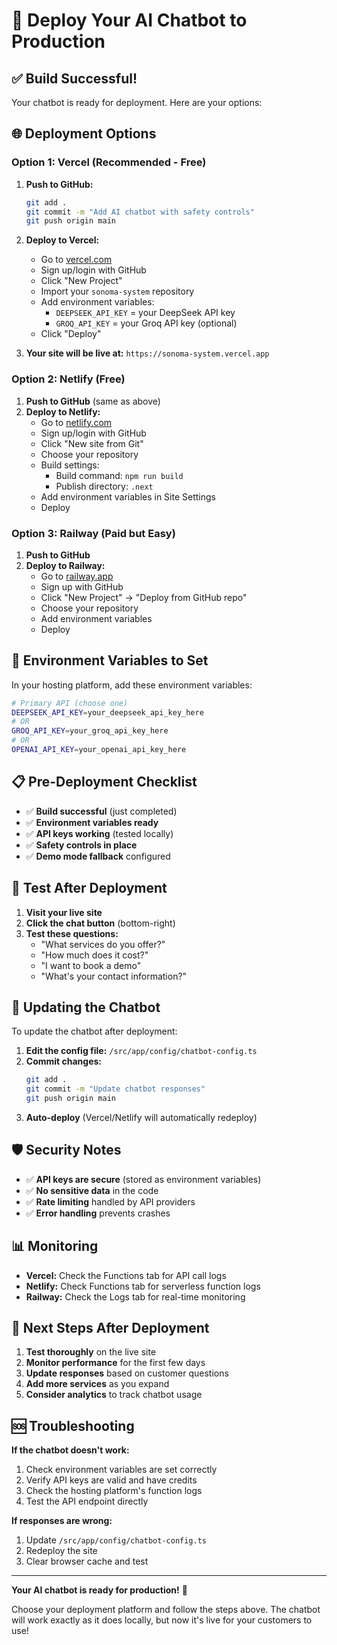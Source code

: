# 🚀 Deploy Your AI Chatbot to Production

## ✅ Build Successful!
Your chatbot is ready for deployment. Here are your options:

## 🌐 **Deployment Options**

### **Option 1: Vercel (Recommended - Free)**
1. **Push to GitHub:**
   ```bash
   git add .
   git commit -m "Add AI chatbot with safety controls"
   git push origin main
   ```

2. **Deploy to Vercel:**
   - Go to [vercel.com](https://vercel.com)
   - Sign up/login with GitHub
   - Click "New Project"
   - Import your `sonoma-system` repository
   - Add environment variables:
     - `DEEPSEEK_API_KEY` = your DeepSeek API key
     - `GROQ_API_KEY` = your Groq API key (optional)
   - Click "Deploy"

3. **Your site will be live at:** `https://sonoma-system.vercel.app`

### **Option 2: Netlify (Free)**
1. **Push to GitHub** (same as above)
2. **Deploy to Netlify:**
   - Go to [netlify.com](https://netlify.com)
   - Sign up/login with GitHub
   - Click "New site from Git"
   - Choose your repository
   - Build settings:
     - Build command: `npm run build`
     - Publish directory: `.next`
   - Add environment variables in Site Settings
   - Deploy

### **Option 3: Railway (Paid but Easy)**
1. **Push to GitHub**
2. **Deploy to Railway:**
   - Go to [railway.app](https://railway.app)
   - Sign up with GitHub
   - Click "New Project" → "Deploy from GitHub repo"
   - Choose your repository
   - Add environment variables
   - Deploy

## 🔧 **Environment Variables to Set**

In your hosting platform, add these environment variables:

```bash
# Primary API (choose one)
DEEPSEEK_API_KEY=your_deepseek_api_key_here
# OR
GROQ_API_KEY=your_groq_api_key_here
# OR  
OPENAI_API_KEY=your_openai_api_key_here
```

## 📋 **Pre-Deployment Checklist**

- ✅ **Build successful** (just completed)
- ✅ **Environment variables ready**
- ✅ **API keys working** (tested locally)
- ✅ **Safety controls in place**
- ✅ **Demo mode fallback** configured

## 🧪 **Test After Deployment**

1. **Visit your live site**
2. **Click the chat button** (bottom-right)
3. **Test these questions:**
   - "What services do you offer?"
   - "How much does it cost?"
   - "I want to book a demo"
   - "What's your contact information?"

## 🔄 **Updating the Chatbot**

To update the chatbot after deployment:

1. **Edit the config file:** `/src/app/config/chatbot-config.ts`
2. **Commit changes:**
   ```bash
   git add .
   git commit -m "Update chatbot responses"
   git push origin main
   ```
3. **Auto-deploy** (Vercel/Netlify will automatically redeploy)

## 🛡️ **Security Notes**

- ✅ **API keys are secure** (stored as environment variables)
- ✅ **No sensitive data** in the code
- ✅ **Rate limiting** handled by API providers
- ✅ **Error handling** prevents crashes

## 📊 **Monitoring**

- **Vercel:** Check the Functions tab for API call logs
- **Netlify:** Check Functions tab for serverless function logs
- **Railway:** Check the Logs tab for real-time monitoring

## 🎯 **Next Steps After Deployment**

1. **Test thoroughly** on the live site
2. **Monitor performance** for the first few days
3. **Update responses** based on customer questions
4. **Add more services** as you expand
5. **Consider analytics** to track chatbot usage

## 🆘 **Troubleshooting**

**If the chatbot doesn't work:**
1. Check environment variables are set correctly
2. Verify API keys are valid and have credits
3. Check the hosting platform's function logs
4. Test the API endpoint directly

**If responses are wrong:**
1. Update `/src/app/config/chatbot-config.ts`
2. Redeploy the site
3. Clear browser cache and test

---

**Your AI chatbot is ready for production!** 🎉

Choose your deployment platform and follow the steps above. The chatbot will work exactly as it does locally, but now it's live for your customers to use!
